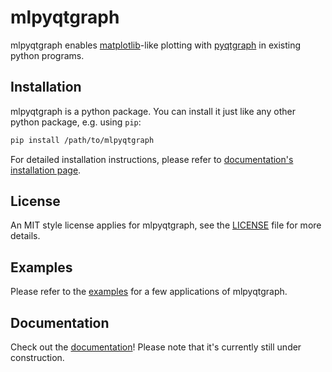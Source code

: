 # mlpyqtgraph

mlpyqtgraph enables [matplotlib](https://matplotlib.org/)-like plotting with
[pyqtgraph](https://github.com/pyqtgraph/pyqtgraph) in existing python programs.

## Installation

mlpyqtgraph is a python package. You can install it just like any other python package, e.g. using `pip`:

``` bash
pip install /path/to/mlpyqtgraph
```
For detailed installation instructions, please refer to [documentation's installation
page](https://swvanbuuren.github.io/mlpyqtgraph/installation/).

## License

An MIT style license applies for mlpyqtgraph, see the [LICENSE](LICENSE) file for more
details.

## Examples

Please refer to the [examples](/examples) for a few applications of mlpyqtgraph.

## Documentation

Check out the [documentation](https://swvanbuuren.github.io/mlpyqtgraph/)!
Please note that it's currently still under construction.

